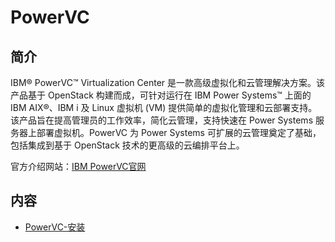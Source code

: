 # PowerVC

## 简介
IBM® PowerVC™ Virtualization Center 是一款高级虚拟化和云管理解决方案。该产品基于 OpenStack 构建而成，可针对运行在 IBM Power Systems™ 上面的 IBM AIX®、IBM i 及 Linux 虚拟机 (VM) 提供简单的虚拟化管理和云部署支持。该产品旨在提高管理员的工作效率，简化云管理，支持快速在 Power Systems 服务器上部署虚拟机。PowerVC 为 Power Systems 可扩展的云管理奠定了基础，包括集成到基于 OpenStack 技术的更高级的云编排平台上。

官方介绍网站：[IBM PowerVC官网](https://www.ibm.com/cn-zh/marketplace/powervc?mhsrc=ibmsearch_a&mhq=PowerVC)

## 内容
- [PowerVC-安装](https://bond-huang.github.io/huang/04-IBM_Virtualization/01-PowerVC/01-PowerVC-%E5%AE%89%E8%A3%85.html)

